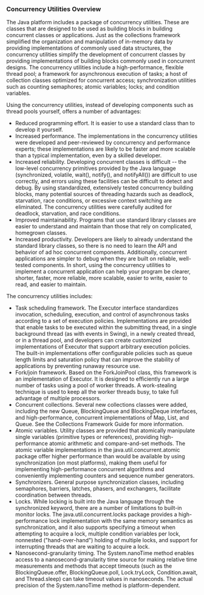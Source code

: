 ### Concurrency Utilities Overview
The Java platform includes a package of concurrency utilities. These are classes that are designed to be used as building blocks in building concurrent classes or applications. Just as the collections framework simplified the organization and manipulation of in-memory data by providing implementations of commonly used data structures, the concurrency utilities simplify the development of concurrent classes by providing implementations of building blocks commonly used in concurrent designs. The concurrency utilities include a high-performance, flexible thread pool; a framework for asynchronous execution of tasks; a host of collection classes optimized for concurrent access; synchronization utilities such as counting semaphores; atomic variables; locks; and condition variables.

Using the concurrency utilities, instead of developing components such as thread pools yourself, offers a number of advantages:

 - Reduced programming effort. It is easier to use a standard class than to develop it yourself.
 - Increased performance. The implementations in the concurrency utilities were developed and peer-reviewed by concurrency and performance experts; these implementations are likely to be faster and more scalable than a typical implementation, even by a skilled developer.
 - Increased reliability. Developing concurrent classes is difficult -- the low-level concurrency primitives provided by the Java language (synchronized, volatile, wait(), notify(), and notifyAll()) are difficult to use correctly, and errors using these facilities can be difficult to detect and debug. By using standardized, extensively tested concurrency building blocks, many potential sources of threading hazards such as deadlock, starvation, race conditions, or excessive context switching are eliminated. The concurrency utilities were carefully audited for deadlock, starvation, and race conditions.
 - Improved maintainability. Programs that use standard library classes are easier to understand and maintain than those that rely on complicated, homegrown classes.
 - Increased productivity. Developers are likely to already understand the standard library classes, so there is no need to learn the API and behavior of ad hoc concurrent components. Additionally, concurrent applications are simpler to debug when they are built on reliable, well-tested components.
In short, using the concurrency utilities to implement a concurrent application can help your program be clearer, shorter, faster, more reliable, more scalable, easier to write, easier to read, and easier to maintain.

The concurrency utilities includes:

 - Task scheduling framework. The Executor interface standardizes invocation, scheduling, execution, and control of asynchronous tasks according to a set of execution policies. Implementations are provided that enable tasks to be executed within the submitting thread, in a single background thread (as with events in Swing), in a newly created thread, or in a thread pool, and developers can create customized implementations of Executor that support arbitrary execution policies. The built-in implementations offer configurable policies such as queue length limits and saturation policy that can improve the stability of applications by preventing runaway resource use.
 - Fork/join framework. Based on the ForkJoinPool class, this framework is an implementation of Executor. It is designed to efficiently run a large number of tasks using a pool of worker threads. A work-stealing technique is used to keep all the worker threads busy, to take full advantage of multiple processors.
 - Concurrent collections. Several new collections classes were added, including the new Queue, BlockingQueue and BlockingDeque interfaces, and high-performance, concurrent implementations of Map, List, and Queue. See the Collections Framework Guide for more information.
 - Atomic variables. Utility classes are provided that atomically manipulate single variables (primitive types or references), providing high-performance atomic arithmetic and compare-and-set methods. The atomic variable implementations in the java.util.concurrent.atomic package offer higher performance than would be available by using synchronization (on most platforms), making them useful for implementing high-performance concurrent algorithms and conveniently implementing counters and sequence number generators.
 - Synchronizers. General purpose synchronization classes, including semaphores, barriers, latches, phasers, and exchangers, facilitate coordination between threads.
 - Locks. While locking is built into the Java language through the synchronized keyword, there are a number of limitations to built-in monitor locks. The java.util.concurrent.locks package provides a high-performance lock implementation with the same memory semantics as synchronization, and it also supports specifying a timeout when attempting to acquire a lock, multiple condition variables per lock, nonnested ("hand-over-hand") holding of multiple locks, and support for interrupting threads that are waiting to acquire a lock.
 - Nanosecond-granularity timing. The System.nanoTime method enables access to a nanosecond-granularity time source for making relative time measurements and methods that accept timeouts (such as the BlockingQueue.offer, BlockingQueue.poll, Lock.tryLock, Condition.await, and Thread.sleep) can take timeout values in nanoseconds. The actual precision of the System.nanoTime method is platform-dependent.